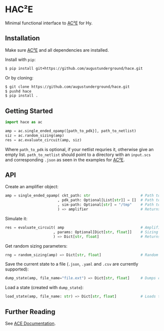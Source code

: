 # HAC²E

Minimal functional interface to [AC²E](https://github.com/matthschw/ace) for Hy.

## Installation

Make sure [AC²E](https://github.com/matthschw/ace) and all dependencies are
installed.

Install with `pip`:

```bash
$ pip install git+https://github.com/augustunderground/hace.git
```

Or by cloning:

```bash
$ git clone https://github.com/augustunderground/hace.git
$ pushd hace
$ pip install .
```

## Getting Started

```python
import hace as ac

amp = ac.single_ended_opamp([path_to_pdk}], path_to_netlist)
siz = ac.random_sizing(amp)
res = ac.evaluate_circuit(amp, siz)
```

Where `path_to_pdk` is optional, if your netlist requries it, otherwise give an
empty list. `path_to_netlist` should point to a directory with an `input.scs`
and corresponding `.json` as seen in the examples for
[AC²E](https://github.com/matthschw/ace).

## API

Create an amplifier object:

```python
amp = single_ended_opamp( ckt_path: str                       # Path to testbench dir
                        , pdk_path: Optional[List[str]] = []  # Path to PDK 
                        , sim-path: Optional[str] = "/tmp"    # Path to store results
                        ) => amplifier                        # Returns amplifier obj
```

Simulate it:

```python
res = evaluate_circuit( amp                                   # Amplifier object
                      , params: Optional[Dict[str, float]]    # Sizing parameters
                      ) => Dict[str, float]                   # Returns performance
```

Get random sizing parameters:

```python
rng = random_sizing(amp) => Dict[str, float]                  # Random sizing parameters
```

Save the current state to a file (`.json`, `.yaml` and `.csv` are currently
supported):

```python
dump_state(amp, file_name="file.ext") => Dict[str, float]     # Dumps current state
```

Load a state (created with `dump_state`):

```python
load_state(amp, file_name: str) => Dict[str, float]           # Loads the given state 
```

## Further Reading

See [ACE Documentation](https://matthschw.github.io/ace/).
